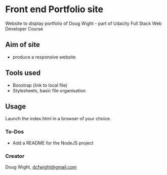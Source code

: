 # Front end Portfolio site
Website to display portfolio of Doug Wight - part of Udacity Full Stack Web Developer Course

## Aim of site
- produce a responsive website

## Tools used
- Boostrap (link to local file)
- Stylesheets, basic file organisation

## Usage
Launch the index.html in a browser of your choice.

### To-Dos
- Add a README for the NodeJS project

### Creator
Doug Wight, dcfwight@gmail.com
